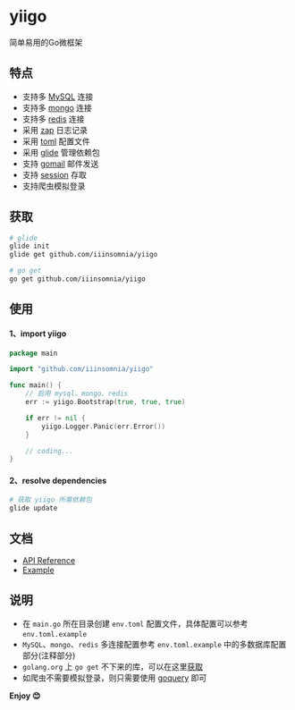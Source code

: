 yiigo
===

简单易用的Go微框架

## 特点

- 支持多 [MySQL](https://github.com/jmoiron/sqlx) 连接
- 支持多 [mongo](http://labix.org/mgo) 连接
- 支持多 [redis](https://github.com/gomodule/redigo) 连接
- 采用 [zap](https://github.com/uber-go/zap) 日志记录
- 采用 [toml](https://github.com/pelletier/go-toml) 配置文件
- 采用 [glide](https://glide.sh) 管理依赖包
- 支持 [gomail](https://github.com/go-gomail/gomail) 邮件发送
- 支持 [session](http://www.gorillatoolkit.org/pkg/sessions) 存取
- 支持爬虫模拟登录

## 获取

```sh
# glide
glide init
glide get github.com/iiinsomnia/yiigo

# go get
go get github.com/iiinsomnia/yiigo
```

## 使用

#### 1、import yiigo

```go
package main

import "github.com/iiinsomnia/yiigo"

func main() {
    // 启用 mysql、mongo、redis
    err := yiigo.Bootstrap(true, true, true)

    if err != nil {
        yiigo.Logger.Panic(err.Error())
    }

    // coding...
}
```

#### 2、resolve dependencies

```sh
# 获取 yiigo 所需依赖包
glide update
```

## 文档

- [API Reference](https://godoc.org/github.com/IIInsomnia/yiigo)
- [Example](https://github.com/IIInsomnia/yiigo-example)

## 说明

- 在 `main.go` 所在目录创建 `env.toml` 配置文件，具体配置可以参考 `env.toml.example`
- `MySQL`、`mongo`、`redis` 多连接配置参考 `env.toml.example` 中的多数据库配置部分(注释部分)
- `golang.org` 上 `go get` 不下来的库，可以在这里[获取](https://github.com/golang)
- 如爬虫不需要模拟登录，则只需要使用 [goquery](https://github.com/PuerkitoBio/goquery) 即可

**Enjoy 😊**
